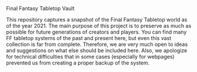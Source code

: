 Final Fantasy Tabletop Vault

This repository captures a snapshot of the Final Fantasy Tabletop world as of the year 2021.
The main purpose of this project is to preserve as much as possible for future generations of creators and players.
You can find many FF tabletop systems of the past and present here, but even this vast collection is far from complete.
Therefore, we are very much open to ideas and suggestions on what else should be included here.
Also, we apologize for technical difficulties that in some cases (especially for webpages) prevented us from creating a proper backup of the system.

